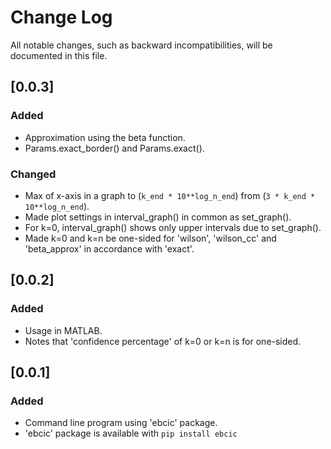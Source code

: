 # Change Log

All notable changes, such as backward incompatibilities, will be documented in this file.

<!-- markdownlint-disable MD024 no-duplicate-heading -->
<!-- ## [Unreleased] -->

## [0.0.3]

### Added

- Approximation using the beta function.
- Params.exact_border() and Params.exact().

### Changed

- Max of x-axis in a graph to (`k_end * 10**log_n_end`) from (`3 * k_end * 10**log_n_end`).
- Made plot settings in interval_graph() in common as set_graph().
- For k=0, interval_graph() shows only upper intervals due to set_graph().
- Made k=0 and k=n be one-sided for 'wilson', 'wilson_cc' and 'beta_approx' in accordance with 'exact'.

## [0.0.2]

### Added

- Usage in MATLAB.
- Notes that 'confidence percentage' of k=0 or k=n is for one-sided.

## [0.0.1]

### Added

- Command line program using 'ebcic' package.
- 'ebcic' package is available with `pip install ebcic`

<!--
## Template
### Added
### Changed
### Deprecated
### Removed
### Fixed
### Security
-->
